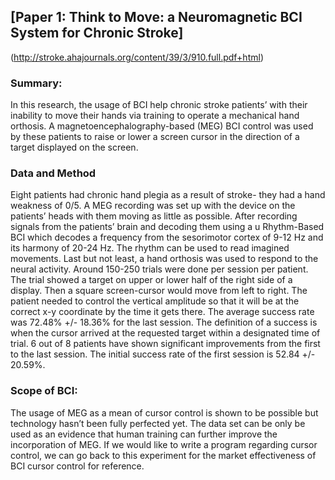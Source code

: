 ## [Paper 1: Think to Move: a Neuromagnetic BCI System for Chronic Stroke]
(http://stroke.ahajournals.org/content/39/3/910.full.pdf+html)

### Summary:
In this research, the usage of BCI help chronic stroke patients’ with their inability to move their hands via training to operate a mechanical hand orthosis. A magnetoencephalography-based (MEG) BCI control was used by these patients to raise or lower a screen cursor in the direction of a target displayed on the screen. 

### Data and Method

Eight patients had chronic hand plegia as a result of stroke- they had a hand weakness of 0/5. A MEG recording was set up with the device on the patients’ heads with them moving as little as possible. After recording signals from the patients’ brain and decoding them using a u Rhythm-Based BCI which decodes a frequency from the sesorimotor cortex of 9-12 Hz and its harmony of 20-24 Hz. The rhythm can be used to read imagined movements.  Last but not least, a hand orthosis was used to respond to the neural activity. 
Around 150-250 trials were done per session per patient. The trial showed a target on upper or lower half of the right side of a display. Then a square screen-cursor would move from left to right. The patient needed to control the vertical amplitude so that it will be at the correct x-y coordinate by the time it gets there. The average success rate was 72.48% +/- 18.36% for the last session. The definition of a success is when the cursor arrived at the requested target within a designated time of trial. 6 out of 8 patients have shown significant improvements from the first to the last session. The initial success rate of the first session is 52.84 +/- 20.59%. 

### Scope of BCI:

The usage of MEG as a mean of cursor control is shown to be possible but technology hasn’t been fully perfected yet. The data set can be only be used as an evidence that human training can further improve the incorporation of MEG. If we would like to write a program regarding cursor control, we can go back to this experiment for the market effectiveness of BCI cursor control for reference.
